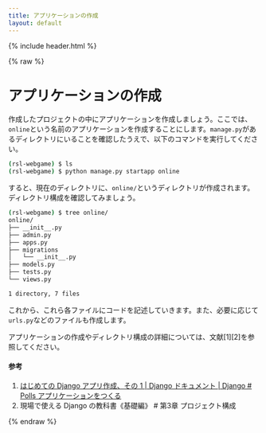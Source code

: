 ```yaml
---
title: アプリケーションの作成
layout: default
---
```


{% include header.html %}

{% raw %}

# アプリケーションの作成

作成したプロジェクトの中にアプリケーションを作成しましょう。ここでは、`online`という名前のアプリケーションを作成することにします。`manage.py`があるディレクトリにいることを確認したうえで、以下のコマンドを実行してください。

```bash
(rsl-webgame) $ ls
(rsl-webgame) $ python manage.py startapp online
```

すると、現在のディレクトリに、`online/`というディレクトリが作成されます。ディレクトリ構成を確認してみましょう。

```bash
(rsl-webgame) $ tree online/
online/
├── __init__.py
├── admin.py
├── apps.py
├── migrations
│   └── __init__.py
├── models.py
├── tests.py
└── views.py

1 directory, 7 files
```

これから、これら各ファイルにコードを記述していきます。また、必要に応じて`urls.py`などのファイルも作成します。

アプリケーションの作成やディレクトリ構成の詳細については、文献[1][2]を参照してください。

#### 参考
1. [はじめての Django アプリ作成、その 1 \| Django ドキュメント \| Django # Polls アプリケーションをつくる](https://docs.djangoproject.com/ja/4.1/intro/tutorial01/#creating-the-polls-app)
1. 現場で使える Django の教科書《基礎編》 # 第3章 プロジェクト構成

{% endraw %}
